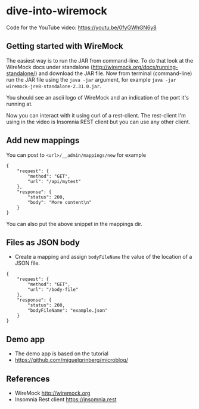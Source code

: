 # dive-into-wiremock
Code for the YouTube video: https://youtu.be/0fyGWhGN6y8

## Getting started with WireMock
The easiest way is to run the JAR from command-line. To do that look at the WireMock docs under standalone (http://wiremock.org/docs/running-standalone/) and download the JAR file. Now from terminal (command-line) run the JAR file using the ```java -jar``` argument, for example ```java -jar wiremock-jre8-standalone-2.31.0.jar```.

You should see an ascii logo of WireMock and an indication of the port it's running at. 

Now you can interact with it using curl of a rest-client. The rest-client I'm using in the video is Insomnia REST client but you can use any other client. 

## Add new mappings

You can post to ```<url>/__admin/mappings/new```
for example
```
{
    "request": {
        "method": "GET",
        "url": "/api/mytest"
    },
    "response": {
        "status": 200,
        "body": "More content\n"
    }
}
```
You can also put the above snippet in the mappings dir.


## Files as JSON body
- Create a mapping and assign ```bodyFileName``` the value of the location of a JSON file. 
```
{
    "request": {
        "method": "GET",
        "url": "/body-file"
    },
    "response": {
        "status": 200,
        "bodyFileName": "example.json"
    }
}
```
## Demo app 
- The demo app is based on the tutorial 
- https://github.com/miguelgrinberg/microblog/


## References
- WireMock http://wiremock.org
- Insomnia Rest client https://insomnia.rest 
